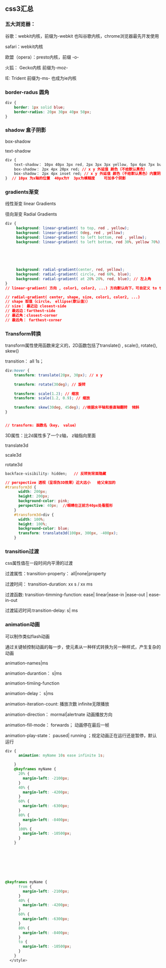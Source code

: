 ## css3汇总

### 五大浏览器：

谷歌：webkit内核，前缀为-webkit 也叫谷歌内核，chrome浏览器最先开发使用

safari：webkit内核

欧盟（opera）：presto内核，前缀 -o-

火狐： Gecko内核 前缀为-moz- 

IE: Trident 前缀为-ms- 也成为ie内核



### border-radus 圆角

```css
div {
    border: 1px solid blue;
	border-radius: 20px 30px 40px 50px;
}
```



### shadow 盒子阴影

box-shadow 

text-shadow

```css
div {
	text-shadow： 10px 40px 3px red, 2px 3px 3px yellow, 5px 6px 7px bule;
    box-shadow： 2px 4px 20px red; // x y 外延值 颜色（不给默认黑色）
    box-shadow： 2px 4px inset red; // x y 外延值 颜色（不给默认黑色）内置阴影
}  // 10px 为x轴的位置  40px为Y  3px为模糊度    可加多个阴影
```



### gradients渐变

线性渐变 linear Gradients

径向渐变 Radial Gradients

```css
div {
	 background: linear-gradient( to top, red , yellow);
     background: linear-gradient( 0deg, red , yellow);
     background: linear-gradient( to left bottom, red , yellow);
     background: linear-gradient( to left bottom, red 30%, yellow 70%);
    
    
    
    
    
     background: radial-gradient(center, red, yellow);
     background: radial-gradient( circle, red 60%, blue);
     background: radial-gradient( at 20% 20%, red, blue); // 左上角
}
// linear-gradient( 方向 , color1, color2, ...) 方向默认向下，可自定义 to top, to left, to right, 

// radial-gradient( center, shape, size, color1, color2, ...)
// shape 取值（circle， ellipse(默认值)）
// size： 最近边 closest-side
// 最远边：farthest-side
// 最近角：closest-corner
// 最远角： farthest-corner
```





### Transform转换

transform属性使用函数来定义的，2D函数包括了translate() , scale(), rotate(), skew()

transition： all 1s；

```css
div:hover {
    transform: translate(20px, 30px); // x y
    
    transform: rotate(30deg); // 旋转
    
    transform: scale(1.2); // 缩放
    transform: scale(1.2, 0.9); // 缩放
    
    transform: skew(30deg, 45deg); //根据水平轴和垂直轴翻转  倾斜
}  


// transform: 函数名（key， value）
```



3D属性：比2d属性多了一个z轴， z轴指向里面

translate3d

scale3d

rotate3d

```css
backface-visibility: hidden;   // 反转到背面隐藏
```

```css
// perspective 透视（呈现伪3D效果）近大远小   给父亲加的
#transform3d {
      width: 200px;
      height: 200px;
      background-color: pink;
      perspective: 40px;  //眼睛在正前方40px处看图形
    }
    #transform3d>div {
      width: 100%;
      height: 100%;
      background-color: blue;
      transform: translate3d(100px, 300px, -400px);
    }
```





### transition过渡

css属性值在一段时间内平滑的过渡

过渡属性：transition-property： all|none|property

过渡时间： transition-duration:   xx s / xx ms

过渡函数: transition-timming-function: ease| linear|ease-in |ease-out | ease-in-out

过渡延迟时间:transition-delay:  s| ms





### animation动画

可以制作类似flash动画

通过关键帧控制动画的每一步，使元素从一种样式转换为另一种样式，产生复杂的动画

animation-names|ms

animation-durantion： s|ms

animation-timiing-function

animation-delay： s|ms

animation-iteration-count: 播放次数  infinite无限播放

animation-direction： mormal|alertnate 动画播放方向

animation-fill-mode： forwards； 动画停在最后一帧

animation-play-state： paused| running ；规定动画正在运行还是暂停，默认运行

```css
div {
      animation: myName 10s ease infinite 1s;

    }
    @keyframes myName {
      20% {
        margin-left: -2100px;
      }
      40% {
        margin-left: -4200px;
      }
      60% {
        margin-left: -6300px;
      }
      80% {
        margin-left: -8400px;
      }
      100% {
        margin-left: -10500px;
      }
    }








@keyframes myName {
      from {
        margin-left: -2100px;
      }
      40% {
        margin-left: -4200px;
      }
      60% {
        margin-left: -6300px;
      }
      80% {
        margin-left: -8400px;
      }
      to {
        margin-left: -10500px;
      }
    }
  </style>
```

